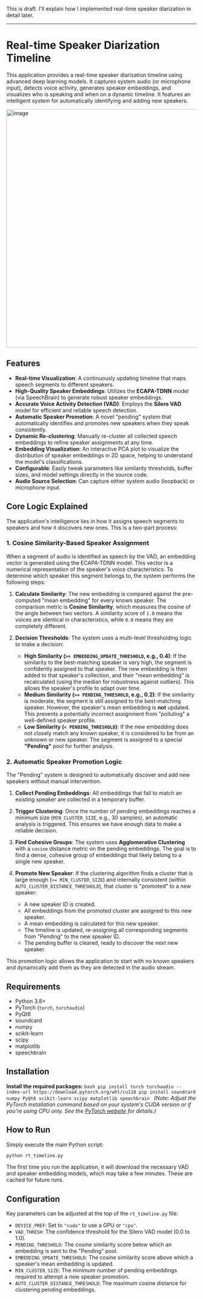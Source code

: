 This is draft. I'll explain how I implemented real-time speaker diarization in detail later.

---

# Real-time Speaker Diarization Timeline

This application provides a real-time speaker diarization timeline using advanced deep learning models. It captures system audio (or microphone input), detects voice activity, generates speaker embeddings, and visualizes who is speaking and when on a dynamic timeline. It features an intelligent system for automatically identifying and adding new speakers.

<img width="800" height="630" alt="image" src="https://github.com/user-attachments/assets/d1df87f9-83ed-4fd1-a29a-ac6c11114d09" />

## Features

- **Real-time Visualization**: A continuously updating timeline that maps speech segments to different speakers.
- **High-Quality Speaker Embeddings**: Utilizes the **ECAPA-TDNN** model (via SpeechBrain) to generate robust speaker embeddings.
- **Accurate Voice Activity Detection (VAD)**: Employs the **Silero VAD** model for efficient and reliable speech detection.
- **Automatic Speaker Promotion**: A novel "pending" system that automatically identifies and promotes new speakers when they speak consistently.
- **Dynamic Re-clustering**: Manually re-cluster all collected speech embeddings to refine speaker assignments at any time.
- **Embedding Visualization**: An interactive PCA plot to visualize the distribution of speaker embeddings in 2D space, helping to understand the model's classifications.
- **Configurable**: Easily tweak parameters like similarity thresholds, buffer sizes, and model settings directly in the source code.
- **Audio Source Selection**: Can capture either system audio (loopback) or microphone input.

## Core Logic Explained

The application's intelligence lies in how it assigns speech segments to speakers and how it discovers new ones. This is a two-part process:

### 1. Cosine Similarity-Based Speaker Assignment

When a segment of audio is identified as speech by the VAD, an embedding vector is generated using the ECAPA-TDNN model. This vector is a numerical representation of the speaker's voice characteristics. To determine which speaker this segment belongs to, the system performs the following steps:

1.  **Calculate Similarity**: The new embedding is compared against the pre-computed "mean embedding" for every known speaker. The comparison metric is **Cosine Similarity**, which measures the cosine of the angle between two vectors. A similarity score of `1.0` means the voices are identical in characteristics, while `0.0` means they are completely different.

2.  **Decision Thresholds**: The system uses a multi-level thresholding logic to make a decision:
    *   **High Similarity (`>= EMBEDDING_UPDATE_THRESHOLD`, e.g., 0.4)**: If the similarity to the best-matching speaker is very high, the segment is confidently assigned to that speaker. The new embedding is then added to that speaker's collection, and their "mean embedding" is recalculated (using the median for robustness against outliers). This allows the speaker's profile to adapt over time.
    *   **Medium Similarity (`>= PENDING_THRESHOLD`, e.g., 0.2)**: If the similarity is moderate, the segment is still assigned to the best-matching speaker. However, the speaker's mean embedding is **not** updated. This prevents a potentially incorrect assignment from "polluting" a well-defined speaker profile.
    *   **Low Similarity (`< PENDING_THRESHOLD`)**: If the new embedding does not closely match any known speaker, it is considered to be from an unknown or new speaker. The segment is assigned to a special **"Pending"** pool for further analysis.

### 2. Automatic Speaker Promotion Logic

The "Pending" system is designed to automatically discover and add new speakers without manual intervention.

1.  **Collect Pending Embeddings**: All embeddings that fail to match an existing speaker are collected in a temporary buffer.

2.  **Trigger Clustering**: Once the number of pending embeddings reaches a minimum size (`MIN_CLUSTER_SIZE`, e.g., 30 samples), an automatic analysis is triggered. This ensures we have enough data to make a reliable decision.

3.  **Find Cohesive Groups**: The system uses **Agglomerative Clustering** with a `cosine` distance metric on the pending embeddings. The goal is to find a dense, cohesive group of embeddings that likely belong to a single new speaker.

4.  **Promote New Speaker**: If the clustering algorithm finds a cluster that is large enough (`>= MIN_CLUSTER_SIZE`) and internally consistent (within `AUTO_CLUSTER_DISTANCE_THRESHOLD`), that cluster is "promoted" to a new speaker:
    *   A new speaker ID is created.
    *   All embeddings from the promoted cluster are assigned to this new speaker.
    *   A mean embedding is calculated for this new speaker.
    *   The timeline is updated, re-assigning all corresponding segments from "Pending" to the new speaker ID.
    *   The pending buffer is cleared, ready to discover the next new speaker.

This promotion logic allows the application to start with no known speakers and dynamically add them as they are detected in the audio stream.

## Requirements

- Python 3.8+
- PyTorch (`torch`, `torchaudio`)
- PyQt6
- soundcard
- numpy
- scikit-learn
- scipy
- matplotlib
- speechbrain

## Installation
**Install the required packages:**
    ```bash
    pip install torch torchaudio --index-url https://download.pytorch.org/whl/cu118
    pip install soundcard numpy PyQt6 scikit-learn scipy matplotlib speechbrain
    ```
    *(Note: Adjust the PyTorch installation command based on your system's CUDA version or if you're using CPU only. See the [PyTorch website](https://pytorch.org/get-started/locally/) for details.)*

## How to Run

Simply execute the main Python script:

```bash
python rt_timeline.py
```

The first time you run the application, it will download the necessary VAD and speaker embedding models, which may take a few minutes. These are cached for future runs.

## Configuration

Key parameters can be adjusted at the top of the `rt_timeline.py` file:

- `DEVICE_PREF`: Set to `"cuda"` to use a GPU or `"cpu"`.
- `VAD_THRESH`: The confidence threshold for the Silero VAD model (0.0 to 1.0).
- `PENDING_THRESHOLD`: The cosine similarity score below which an embedding is sent to the "Pending" pool.
- `EMBEDDING_UPDATE_THRESHOLD`: The cosine similarity score above which a speaker's mean embedding is updated.
- `MIN_CLUSTER_SIZE`: The minimum number of pending embeddings required to attempt a new speaker promotion.
- `AUTO_CLUSTER_DISTANCE_THRESHOLD`: The maximum cosine distance for clustering pending embeddings.
